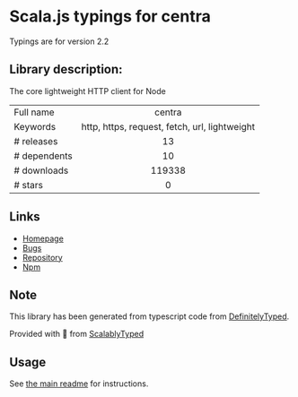 
# Scala.js typings for centra

Typings are for version 2.2

## Library description:
The core lightweight HTTP client for Node

|                    |                 |
| ------------------ | :-------------: |
| Full name          | centra |
| Keywords           | http, https, request, fetch, url, lightweight |
| # releases         | 13 |
| # dependents       | 10 |
| # downloads        | 119338 |
| # stars            | 0 |

## Links
- [Homepage](https://github.com/ethanent/centra)
- [Bugs](https://github.com/ethanent/centra/issues)
- [Repository](https://github.com/ethanent/centra)
- [Npm](https://www.npmjs.com/package/centra)
    


## Note
This library has been generated from typescript code from [DefinitelyTyped](https://definitelytyped.org).

Provided with :purple_heart: from [ScalablyTyped](https://github.com/oyvindberg/ScalablyTyped)

## Usage
See [the main readme](../../readme.md) for instructions.


